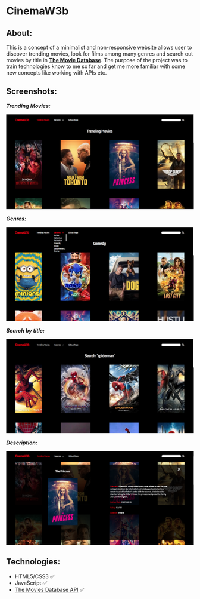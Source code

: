 # CinemaW3b

## About:

This is a concept of a minimalist and non-responsive website allows user to discover trending movies, look for films among many genres and search out movies by title in **[The Movie Database](https://www.themoviedb.org/)**. The purpose of the project was to train technologies know to me so far and get me more familiar with some new concepts like working with APIs etc.

## Screenshots:


**_Trending Movies:_**

![](/screenshots/trending_movies.png)



**_Genres:_**

![](/screenshots/genres.png)



**_Search by title:_**

![](/screenshots/search.png)



**_Description:_**

![](/screenshots/description.png)

## Technologies:

- HTML5/CSS3 :white_check_mark:
- JavaScript :white_check_mark: 
- [The Movies Database API](https://www.themoviedb.org/documentation/api) :white_check_mark: 


